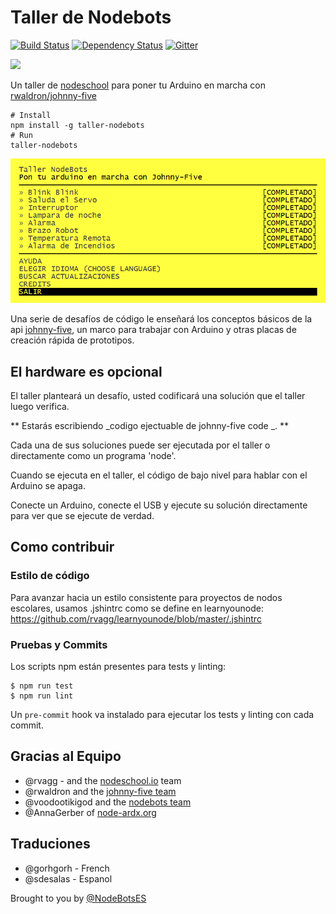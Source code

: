 # Taller de Nodebots

[![Build Status](https://travis-ci.org/tableflip/nodebot-workshop.svg?branch=master)](https://travis-ci.org/tableflip/nodebot-workshop) [![Dependency Status](https://david-dm.org/tableflip/nodebot-workshop.svg)](https://david-dm.org/tableflip/nodebot-workshop) [![Gitter](https://badges.gitter.im/join_chat.svg)](https://gitter.im/tableflip/nodebot-workshop?utm_source=badge&utm_medium=badge&utm_campaign=pr-badge&utm_content=badge)

<img src="http://nodebots.io/img/nodebot.png" width="175">

Un taller de [nodeschool][1] para poner tu Arduino en marcha con [rwaldron/johnny-five][2]

```shell
# Install
npm install -g taller-nodebots
# Run
taller-nodebots
```

![screenshot.png](screenshot.png)

Una serie de desafíos de código le enseñará los conceptos básicos de la api [johnny-five][2], un marco para trabajar con Arduino y otras placas de creación rápida de prototipos.

## El hardware es opcional

El taller planteará un desafío, usted codificará una solución que el taller luego verifica.

** Estarás escribiendo _codigo ejectuable de johnny-five code _. **

Cada una de sus soluciones puede ser ejecutada por el taller o directamente como un programa 'node'.

Cuando se ejecuta en el taller, el código de bajo nivel para hablar con el Arduino se apaga.

Conecte un Arduino, conecte el USB y ejecute su solución directamente para ver que se ejecute de verdad.

## Como contribuir

### Estilo de código

Para avanzar hacia un estilo consistente para proyectos de nodos escolares, usamos .jshintrc
como se define en learnyounode: https://github.com/rvagg/learnyounode/blob/master/.jshintrc

### Pruebas y Commits

Los scripts npm están presentes para tests y linting:

```
$ npm run test
$ npm run lint
```

Un `pre-commit` hook va instalado para ejecutar los tests y linting con cada commit.

## Gracias al Equipo

- @rvagg - and the [nodeschool.io][1] team
- @rwaldron and the [johnny-five team](https://github.com/rwaldron/johnny-five/graphs/contributors)
- @voodootikigod and the [nodebots team](http://nodebots.io/core.html)
- @AnnaGerber of [node-ardx.org](http://node-ardx.org/)

## Traduciones

- @gorhgorh - French
- @sdesalas - Espanol

[1]: http://nodeschool.io/
[2]: https://github.com/rwaldron/johnny-five

Brought to you by [@NodeBotsES](https://twitter.com/NodeBotsES)
